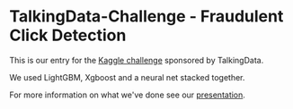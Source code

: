 # TalkingData-Challenge - Fraudulent Click Detection

This is our entry for the [Kaggle challenge](https://www.kaggle.com/c/talkingdata-adtracking-fraud-detection) sponsored by TalkingData.

We used LightGBM, Xgboost and a neural net stacked together. 

For more information on what we've done see our [presentation](https://docs.google.com/presentation/d/1G-37iPKbay0Bz1ZMGR5t-h_G24Hsxpz6C9mwjyG0yBw/edit?usp=sharing).
